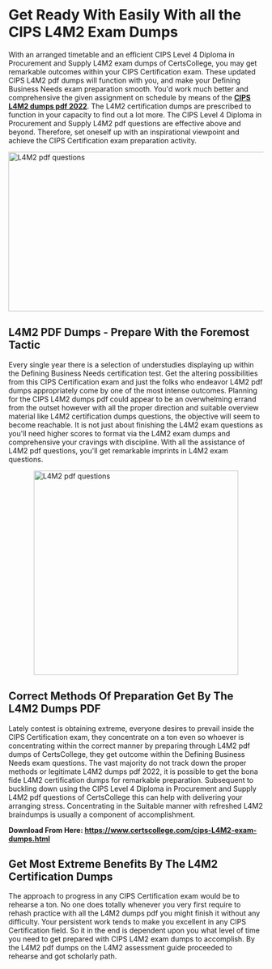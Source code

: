 <h1><strong>Get Ready With Easily With all the CIPS L4M2 Exam Dumps&nbsp;</strong></h1>
<p><span style="font-weight: 400;">With an arranged timetable and an efficient CIPS Level 4 Diploma in Procurement and Supply  L4M2 exam dumps of CertsCollege, you may get remarkable outcomes within your CIPS Certification exam. These updated CIPS L4M2 pdf dumps will function with you, and make your Defining Business Needs exam preparation smooth. You'd work much better and comprehensive the given assignment on schedule by means of the <strong><a href="https://www.certscollege.com/cips-L4M2-exam-dumps.html">CIPS L4M2 dumps pdf 2022</a></strong>. The L4M2 certification dumps are prescribed to function in your capacity to find out a lot more. The CIPS Level 4 Diploma in Procurement and Supply  L4M2 pdf questions are effective above and beyond. Therefore, set oneself up with an inspirational viewpoint and achieve the CIPS Certification exam preparation activity.&nbsp;</span></p>
<p><span style="font-weight: 400;"><img style="display: block; margin-left: auto; margin-right: auto;" src="https://i.ibb.co/CPDK3ps/Yellow-and-Blue-Initiative-Blog-Banner.png" alt="L4M2 pdf questions" width="559" height="315" /></span></p>
<h2><strong>L4M2 PDF Dumps - Prepare With the Foremost Tactic</strong></h2>
<p><span style="font-weight: 400;">Every single year there is a selection of understudies displaying up within the Defining Business Needs certification test. Get the altering possibilities from this CIPS Certification exam and just the folks who endeavor L4M2 pdf dumps appropriately come by one of the most intense outcomes. Planning for the CIPS L4M2 dumps pdf could appear to be an overwhelming errand from the outset however with all the proper direction and suitable overview material like L4M2 certification dumps questions, the objective will seem to become reachable. It is not just about finishing the L4M2 exam questions as you'll need higher scores to format via the L4M2 exam dumps and comprehensive your cravings with discipline. With all the assistance of L4M2 pdf questions, you'll get remarkable imprints in L4M2 exam questions.</span></p>
<p><span style="font-weight: 400;"><a href="https://tinyurl.com/4xntpy6b"><img style="display: block; margin-left: auto; margin-right: auto;" src="https://i.ibb.co/9tMrhdY/Teacher-Appreciation-Invitation.png" alt="L4M2 pdf questions " width="404" height="404" /></a></span></p>
<h2><strong>Correct Methods Of Preparation Get By The L4M2 Dumps PDF</strong></h2>
<p><span style="font-weight: 400;">Lately contest is obtaining extreme, everyone desires to prevail inside the CIPS Certification exam, they concentrate on a ton even so whoever is concentrating within the correct manner by preparing through L4M2 pdf dumps of CertsCollege, they get outcome within the Defining Business Needs exam questions. The vast majority do not track down the proper methods or legitimate L4M2 dumps pdf 2022, it is possible to get the bona fide L4M2 certification dumps for remarkable preparation. Subsequent to buckling down using the CIPS Level 4 Diploma in Procurement and Supply  L4M2 pdf questions of CertsCollege this can help with delivering your arranging stress. Concentrating in the Suitable manner with refreshed L4M2 braindumps is usually a component of accomplishment.</span></p>
<p><span style="font-weight: 400;"><strong>Download From Here: <a href="https://www.certscollege.com/cips-L4M2-exam-dumps.html">https://www.certscollege.com/cips-L4M2-exam-dumps.html</a></strong></span></p>
<h2><strong>Get Most Extreme Benefits By The L4M2 Certification Dumps</strong></h2>
<p><span style="font-weight: 400;">The approach to progress in any CIPS Certification exam would be to rehearse a ton. No one does totally whenever you very first require to rehash practice with all the L4M2 dumps pdf you might finish it without any difficulty. Your persistent work tends to make you excellent in any CIPS Certification field. So it in the end is dependent upon you what level of time you need to get prepared with CIPS L4M2 exam dumps to accomplish. By the L4M2 pdf dumps on the L4M2 assessment guide proceeded to rehearse and got scholarly path.</span></p>
